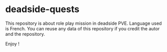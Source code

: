 # deadside-quests

This repository is about role play mission in deadside PVE. Language used is French. You can reuse any data of this repository if you credit the autor and the repository.

Enjoy !
